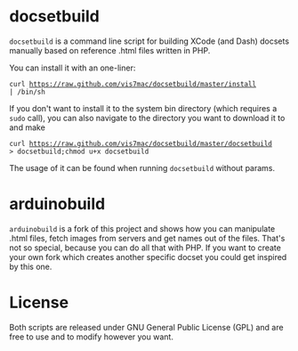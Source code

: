 docsetbuild
===========

<code>docsetbuild</code> is a command line script for building XCode (and Dash) docsets manually based on reference .html files written in PHP.

You can install it with an one-liner:

<code>curl https://raw.github.com/vis7mac/docsetbuild/master/install | /bin/sh</code>

If you don't want to install it to the system bin directory (which requires a <code>sudo</code> call), you can also navigate to the directory you want to download it to and make

<code>curl https://raw.github.com/vis7mac/docsetbuild/master/docsetbuild > docsetbuild;chmod u+x docsetbuild</code>

The usage of it can be found when running <code>docsetbuild</code> without params.

arduinobuild
===========
<code>arduinobuild</code> is a fork of this project and shows how you can manipulate .html files, fetch images from servers and get names out of the files.
That's not so special, because you can do all that with PHP.
If you want to create your own fork which creates another specific docset you could get inspired by this one.

License
===========
Both scripts are released under GNU General Public License (GPL) and are free to use and to modify however you want.